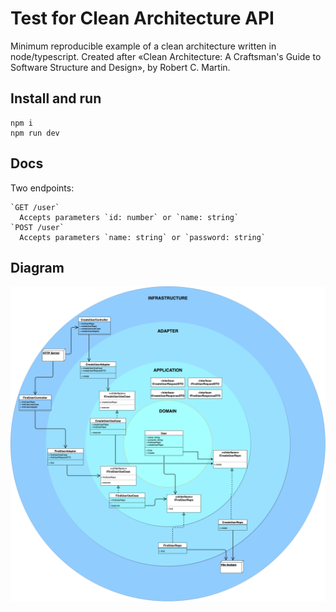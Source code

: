 # Test for Clean Architecture API

Minimum reproducible example of a clean architecture written in node/typescript.
Created after «Clean Architecture: A Craftsman's Guide to Software Structure and Design», by Robert C. Martin.

## Install and run

    npm i
    npm run dev

## Docs

Two endpoints:

    `GET /user`
      Accepts parameters `id: number` or `name: string`
    `POST /user`
      Accepts parameters `name: string` or `password: string`

## Diagram

![diagram](./diagram.png)
